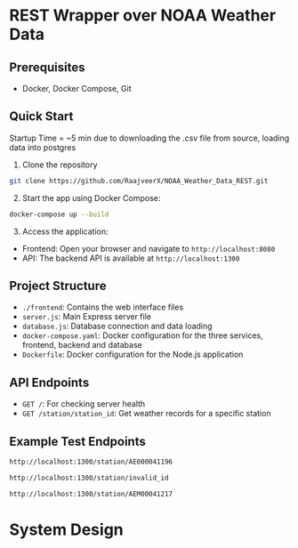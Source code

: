 # REST Wrapper over NOAA Weather Data

## Prerequisites

- Docker, Docker Compose, Git

## Quick Start

Startup Time = ~5 min due to downloading the .csv file from source, loading data into postgres

1. Clone the repository
```bash
git clone https://github.com/RaajveerX/NOAA_Weather_Data_REST.git
```
2. Start the app using Docker Compose:
```bash
docker-compose up --build
```
3. Access the application:
- Frontend: Open your browser and navigate to `http://localhost:8080`
- API: The backend API is available at `http://localhost:1300`

## Project Structure
- `./frontend`: Contains the web interface files
- `server.js`: Main Express server file
- `database.js`: Database connection and data loading
- `docker-compose.yaml`: Docker configuration for the three services, frontend, backend and database
- `Dockerfile`: Docker configuration for the Node.js application

## API Endpoints

- `GET /`: For checking server health
- `GET /station/station_id`: Get weather records for a specific station

## Example Test Endpoints
```bash
http://localhost:1300/station/AE000041196
```
```bash
http://localhost:1300/station/invalid_id
```
```bash
http://localhost:1300/station/AEM00041217
```
# System Design
